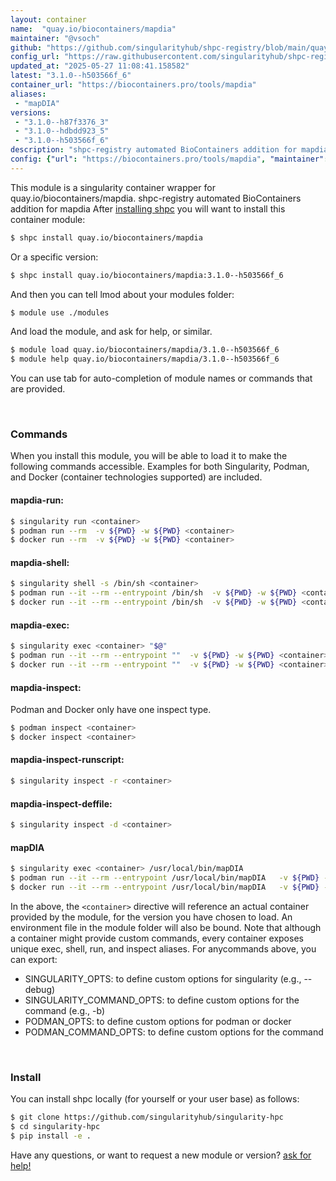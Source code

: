 ```yaml
---
layout: container
name:  "quay.io/biocontainers/mapdia"
maintainer: "@vsoch"
github: "https://github.com/singularityhub/shpc-registry/blob/main/quay.io/biocontainers/mapdia/container.yaml"
config_url: "https://raw.githubusercontent.com/singularityhub/shpc-registry/main/quay.io/biocontainers/mapdia/container.yaml"
updated_at: "2025-05-27 11:08:41.158582"
latest: "3.1.0--h503566f_6"
container_url: "https://biocontainers.pro/tools/mapdia"
aliases:
 - "mapDIA"
versions:
 - "3.1.0--h87f3376_3"
 - "3.1.0--hdbdd923_5"
 - "3.1.0--h503566f_6"
description: "shpc-registry automated BioContainers addition for mapdia"
config: {"url": "https://biocontainers.pro/tools/mapdia", "maintainer": "@vsoch", "description": "shpc-registry automated BioContainers addition for mapdia", "latest": {"3.1.0--h503566f_6": "sha256:7f40830bab8089587a25df53ca5651d12b476559e0e1e01398843023dd850dc7"}, "tags": {"3.1.0--h87f3376_3": "sha256:5dd2e76310560a97ac9bffb2d9b9392fd3db34e39a004e87b1639da5d2ed47b7", "3.1.0--hdbdd923_5": "sha256:b71b49d263379d3f20be396a792cd23241635d247be1647cc8eb1bea92f31174", "3.1.0--h503566f_6": "sha256:7f40830bab8089587a25df53ca5651d12b476559e0e1e01398843023dd850dc7"}, "docker": "quay.io/biocontainers/mapdia", "aliases": {"mapDIA": "/usr/local/bin/mapDIA"}}
---
```


This module is a singularity container wrapper for quay.io/biocontainers/mapdia.
shpc-registry automated BioContainers addition for mapdia
After [installing shpc](#install) you will want to install this container module:


```bash
$ shpc install quay.io/biocontainers/mapdia
```

Or a specific version:

```bash
$ shpc install quay.io/biocontainers/mapdia:3.1.0--h503566f_6
```

And then you can tell lmod about your modules folder:

```bash
$ module use ./modules
```

And load the module, and ask for help, or similar.

```bash
$ module load quay.io/biocontainers/mapdia/3.1.0--h503566f_6
$ module help quay.io/biocontainers/mapdia/3.1.0--h503566f_6
```

You can use tab for auto-completion of module names or commands that are provided.

<br>

### Commands

When you install this module, you will be able to load it to make the following commands accessible.
Examples for both Singularity, Podman, and Docker (container technologies supported) are included.

#### mapdia-run:

```bash
$ singularity run <container>
$ podman run --rm  -v ${PWD} -w ${PWD} <container>
$ docker run --rm  -v ${PWD} -w ${PWD} <container>
```

#### mapdia-shell:

```bash
$ singularity shell -s /bin/sh <container>
$ podman run --it --rm --entrypoint /bin/sh  -v ${PWD} -w ${PWD} <container>
$ docker run --it --rm --entrypoint /bin/sh  -v ${PWD} -w ${PWD} <container>
```

#### mapdia-exec:

```bash
$ singularity exec <container> "$@"
$ podman run --it --rm --entrypoint ""  -v ${PWD} -w ${PWD} <container> "$@"
$ docker run --it --rm --entrypoint ""  -v ${PWD} -w ${PWD} <container> "$@"
```

#### mapdia-inspect:

Podman and Docker only have one inspect type.

```bash
$ podman inspect <container>
$ docker inspect <container>
```

#### mapdia-inspect-runscript:

```bash
$ singularity inspect -r <container>
```

#### mapdia-inspect-deffile:

```bash
$ singularity inspect -d <container>
```


#### mapDIA

```bash
$ singularity exec <container> /usr/local/bin/mapDIA
$ podman run --it --rm --entrypoint /usr/local/bin/mapDIA   -v ${PWD} -w ${PWD} <container> -c " $@"
$ docker run --it --rm --entrypoint /usr/local/bin/mapDIA   -v ${PWD} -w ${PWD} <container> -c " $@"
```



In the above, the `<container>` directive will reference an actual container provided
by the module, for the version you have chosen to load. An environment file in the
module folder will also be bound. Note that although a container
might provide custom commands, every container exposes unique exec, shell, run, and
inspect aliases. For anycommands above, you can export:

 - SINGULARITY_OPTS: to define custom options for singularity (e.g., --debug)
 - SINGULARITY_COMMAND_OPTS: to define custom options for the command (e.g., -b)
 - PODMAN_OPTS: to define custom options for podman or docker
 - PODMAN_COMMAND_OPTS: to define custom options for the command

<br>

### Install

You can install shpc locally (for yourself or your user base) as follows:

```bash
$ git clone https://github.com/singularityhub/singularity-hpc
$ cd singularity-hpc
$ pip install -e .
```

Have any questions, or want to request a new module or version? [ask for help!](https://github.com/singularityhub/singularity-hpc/issues)